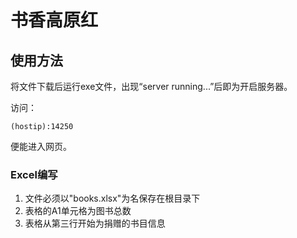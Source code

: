 # 书香高原红

## 使用方法

将文件下载后运行exe文件，出现“server running...”后即为开启服务器。

访问：

	(hostip):14250

便能进入网页。

### Excel编写

1. 文件必须以"books.xlsx"为名保存在根目录下
2. 表格的A1单元格为图书总数
3. 表格从第三行开始为捐赠的书目信息